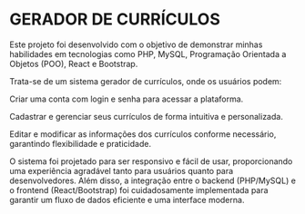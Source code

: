 # GERADOR DE CURRÍCULOS

Este projeto foi desenvolvido com o objetivo de demonstrar minhas habilidades em tecnologias como PHP, MySQL, Programação Orientada a Objetos (POO), React e Bootstrap.

Trata-se de um sistema gerador de currículos, onde os usuários podem:

Criar uma conta com login e senha para acessar a plataforma.

Cadastrar e gerenciar seus currículos de forma intuitiva e personalizada.

Editar e modificar as informações dos currículos conforme necessário, garantindo flexibilidade e praticidade.

O sistema foi projetado para ser responsivo e fácil de usar, proporcionando uma experiência agradável tanto para usuários quanto para desenvolvedores. Além disso, a integração entre o backend (PHP/MySQL) e o frontend (React/Bootstrap) foi cuidadosamente implementada para garantir um fluxo de dados eficiente e uma interface moderna.

